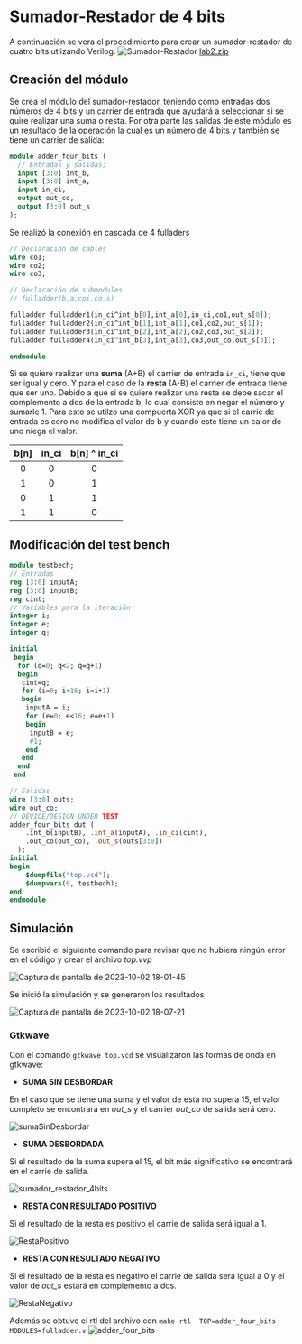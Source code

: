 # Sumador-Restador de 4 bits
A continuación se vera el procedimiento para crear un sumador-restador de cuatro bits utlizando Verilog. 
![Sumador-Restador](https://github.com/Daniel-Porras/Digital-1-2023-2/assets/73449036/a99eeb3c-f7d8-483d-bbb0-72c154af0948)
[lab2.zip](https://github.com/Daniel-Porras/Digital-1-2023-2/files/12787256/lab2.zip)

## Creación del módulo
Se crea el módulo del sumador-restador, teniendo como entradas dos números de 4 bits y un carrier de entrada que ayudará a seleccionar si se quire realizar una suma o resta. Por otra parte las salidas de este módulo es un resultado de la operación la cual es un número de 4 bits y también se tiene un carrier de salida:

```systemverilog
module adder_four_bits (
  // Entradas y salidas;
  input [3:0] int_b, 
  input [3:0] int_a,
  input in_ci,
  output out_co, 
  output [3:0] out_s
);
```
Se realizó la conexión en cascada de 4 fulladers

```systemverilog
// Declaración de cables
wire co1;
wire co2;
wire co3;

// Declaración de submodules
// fulladder(b,a,coi,co,s)

fulladder fulladder1(in_ci^int_b[0],int_a[0],in_ci,co1,out_s[0]);	
fulladder fulladder2(in_ci^int_b[1],int_a[1],co1,co2,out_s[1]);
fulladder fulladder3(in_ci^int_b[2],int_a[2],co2,co3,out_s[2]);
fulladder fulladder4(in_ci^int_b[3],int_a[3],co3,out_co,out_s[3]);

endmodule
```
Si se quiere realizar una **suma** (A+B) el carrier de entrada ```in_ci```, tiene que ser igual y cero. Y para el caso de la **resta** (A-B) el carrier de entrada tiene que ser uno.
Debido a que si se quiere realizar una resta se debe sacar el complemento a dos de la entrada b, lo cual consiste en negar el número y sumarle 1. Para esto se utilzo una compuerta XOR ya que si el carrie de entrada es cero no modifica el valor de b y cuando este tiene un calor de uno niega el valor.
<div align="center">

| b[n]     | in_ci    | b[n] ^ in_ci |
|:----------:|:----------:|:----------:|
|  0         | 0          |   0      |
|  1         | 0          |   1      |
|  0         | 1          |   1      |
|  1         | 1          |   0      |

</div>

## Modificación del test bench
```systemverilog
module testbech;
// Entradas 
reg [3:0] inputA;
reg [3:0] inputB;
reg cint;
// Variables para la iteración
integer i;
integer e;
integer q;

initial
 begin
  for (q=0; q<2; q=q+1)
  begin
   cint=q;
   for (i=0; i<16; i=i+1)
   begin
    inputA = i;
    for (e=0; e<16; e=e+1)
    begin
     inputB = e;
     #1;
    end
   end	
  end	
 end

// Salidas
wire [3:0] outs;
wire out_co;
// DEVICE/DESIGN UNDER TEST
adder_four_bits dut (
    .int_b(inputB), .int_a(inputA), .in_ci(cint),
    .out_co(out_co), .out_s(outs[3:0])
  );
initial
begin
    $dumpfile("top.vcd");
    $dumpvars(0, testbech);
end
endmodule
```
## Simulación
Se escribió el siguiente comando para revisar que no hubiera ningún error en el código y crear el archivo *top.vvp*

![Captura de pantalla de 2023-10-02 18-01-45](https://github.com/Daniel-Porras/Digital-1-2023-2/assets/73449036/38d4ce95-b83f-440b-9d0d-81d6b2eef6b2)

Se inició la simulación y se generaron los resultados

![Captura de pantalla de 2023-10-02 18-07-21](https://github.com/Daniel-Porras/Digital-1-2023-2/assets/73449036/cda7737b-5a4b-49e0-baea-d5a867eb8015)

### Gtkwave

Con el comando ```gtkwave top.vcd``` se visualizaron las formas de onda en gtkwave:

* **SUMA SIN DESBORDAR**

En el caso que se tiene una suma y el valor de esta no supera 15, el valor completo se encontrará en *out_s* y el carrier *out_co* de salida será cero.

![sumaSinDesbordar](https://github.com/Daniel-Porras/Digital-1-2023-2/assets/73449036/1be329e4-7368-4936-b88b-2b30eaac2fb8)

* **SUMA DESBORDADA**


Si el resultado de la suma supera el 15, el bit más significativo se encontrará en el carrie de salida.

![sumador_restador_4bits](https://github.com/Daniel-Porras/Digital-1-2023-2/assets/73449036/5618dbf2-8677-4d13-b1af-3676885d3c8e)

* **RESTA CON RESULTADO POSITIVO**


Si el resultado de la resta es positivo el carrie de salida será igual a 1.

![RestaPositivo](https://github.com/Daniel-Porras/Digital-1-2023-2/assets/73449036/8264f609-83b5-4c6b-abc3-12dc4bfbb1e9)

* **RESTA CON RESULTADO NEGATIVO**


Si el resultado de la resta es negativo el carrie de salida será igual a 0 y el valor de *out_s* estará en complemento a dos.

![RestaNegativo](https://github.com/Daniel-Porras/Digital-1-2023-2/assets/73449036/29b82bd5-ff71-40f7-abed-5cf41b02b487)

Además se obtuvo el rtl del archivo con ```make rtl  TOP=adder_four_bits MODULES=fulladder.v```
![adder_four_bits](https://github.com/Daniel-Porras/Digital-1-2023-2/assets/73449036/e322145f-bc0e-4f79-ae8c-816d47da25b6)

